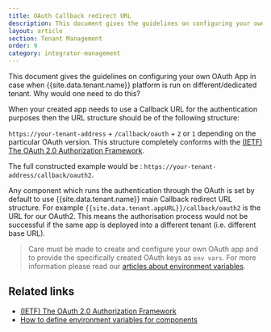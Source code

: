 ```yaml
---
title: OAuth Callback redirect URL
description: This document gives the guidelines on configuring your own OAuth App in case when platform is run on different/dedicated tenant.
layout: article
section: Tenant Management
order: 9
category: integrator-management
---
```


This document gives the guidelines on configuring your own OAuth App in case when {{site.data.tenant.name}} platform is run on different/dedicated tenant. Why would one need to do this?

When your created app needs to use a Callback URL for the authentication purposes then the URL structure should be of the following structure:

`https://your-tenant-address` + `/callback/oauth` + `2` or `1` depending on the particular OAuth version. This structure completely conforms with the [(IETF) The OAuth 2.0 Authorization Framework](https://tools.ietf.org/html/rfc6749).

The full constructed example would be : `https://your-tenant-address/callback/oauth2`.

Any component which runs the authentication through the OAuth is set by default to use {{site.data.tenant.name}} main Callback redirect URL structure. For example `{{site.data.tenant.appURL}}/callback/oauth2` is the URL for our OAuth2. This means the authorisation process would not be successful if the same app is deployed into a different tenant (i.e. different base URL).

> Care must be made to create and configure your own OAuth app and to provide the specifically created OAuth keys as `env vars`.
For more information please read our [articles about environment variables](/references/how-to-define-envirament-variables-for-components).

## Related links

- [(IETF) The OAuth 2.0 Authorization Framework](https://tools.ietf.org/html/rfc6749)
- [How to define environment variables for components](/references/how-to-define-envirament-variables-for-components)
